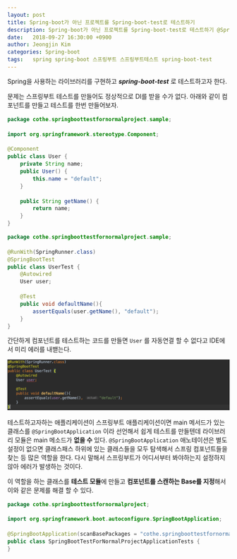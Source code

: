 ```yaml
---
layout: post
title: Spring-boot가 아닌 프로젝트를 Spring-boot-test로 테스트하기
description: Spring-boot가 아닌 프로젝트를 Spring-boot-test로 테스트하기 @SpringBootTest for a non-spring-boot application
date:   2018-09-27 16:30:00 +0900
author: Jeongjin Kim
categories: Spring-boot
tags:	spring spring-boot 스프링부트 스프링부트테스트 spring-boot-test
---
```

<script async src="https://pagead2.googlesyndication.com/pagead/js/adsbygoogle.js"></script>
<!-- 컨텐츠내 -->
<ins class="adsbygoogle"
     style="display:block"
     data-ad-client="ca-pub-3234744071843247"
     data-ad-slot="1671969273"
     data-ad-format="auto"
     data-full-width-responsive="true"></ins>
<script>
     (adsbygoogle = window.adsbygoogle || []).push({});
</script>


Spring을 사용하는 라이브러리를 구현하고 **_spring-boot-test_** 로 테스트하고자 한다.

문제는 스프링부트 테스트를 만들어도 정상적으로 DI를 받을 수가 없다. 아래와 같이 컴포넌트를 만들고 테스트를 한번 만들어보자.

```java
package cothe.springboottestfornormalproject.sample;

import org.springframework.stereotype.Component;

@Component
public class User {
    private String name;
    public User() {
        this.name = "default";
    }

    public String getName() {
        return name;
    }
}
```

```java
package cothe.springboottestfornormalproject.sample;

@RunWith(SpringRunner.class)
@SpringBootTest
public class UserTest {
    @Autowired
    User user;

    @Test
    public void defaultName(){
        assertEquals(user.getName(), "default");
    }
}
```

간단하게 컴포넌트를 테스트하는 코드를 만들면 `User` 를 자동연결 할 수 없다고 IDE에서 미리 에러를 내밷는다.

![](/assets/2018-09-27-spring-boot-test/2018-09-27-spring-boot-test_165716.png)

테스트하고자하는 애플리케이션이 스프링부트 애플리케이션이면 main 메서드가 있는 클래스를 `@SpringBootApplication` 이라 선언해서 쉽게 테스트를 만들텐데 라이브러리 모듈은 main 메소드가 **없을 수** 있다. `@SpringBootApplication` 애노테이션은 별도 설정이 없으면 클래스패스 하위에 있는 클래스들을 모두 탐색해서 스프링 컴포넌트들을 찾는 등 많은 역할을 한다. 다시 말해서 스프링부트가 어디서부터 봐야하는지 설정하지 않아 에러가 발생하는 것이다.

이 역할을 하는 클래스를 **테스트 모듈**에 만들고 **컴포넌트를 스캔하는 Base를 지정**해서 이와 같은 문제를 해결 할 수 있다.

```java
package cothe.springboottestfornormalproject;

import org.springframework.boot.autoconfigure.SpringBootApplication;

@SpringBootApplication(scanBasePackages = "cothe.springboottestfornormalproject.*")
public class SpringBootTestForNormalProjectApplicationTests {
}
```

